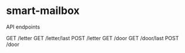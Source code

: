 # smart-mailbox

API endpoints

GET  /letter 
GET  /letter/last
POST /letter
GET  /door
GET  /door/last
POST /door
